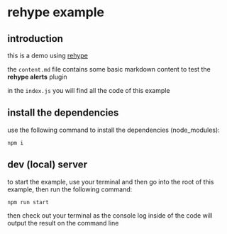 # rehype example

## introduction

this is a demo using [rehype](https://github.com/rehypejs/rehype)

the `content.md` file contains some basic markdown content to test the **rehype alerts** plugin

in the `index.js` you will find all the code of this example

## install the dependencies

use the following command to install the dependencies (node_modules):

`npm i`

## dev (local) server

to start the example, use your terminal and then go into the root of this example, then run the following command:

`npm run start`

then check out your terminal as the console log inside of the code will output the result on the command line
